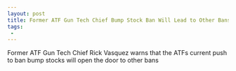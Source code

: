 ```yaml
---
layout: post
title: Former ATF Gun Tech Chief Bump Stock Ban Will Lead to Other Bans
tags:
 -
---
```

Former ATF Gun Tech Chief Rick Vasquez warns that the ATFs current push to ban bump stocks will open the door to other bans
